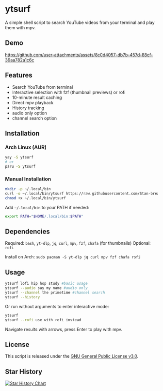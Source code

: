 # ytsurf

A simple shell script to search YouTube videos from your terminal and play them with mpv.

## Demo

https://github.com/user-attachments/assets/8c0d4057-db7b-457d-88cf-39aa782a1c6c

## Features

- Search YouTube from terminal
- Interactive selection with fzf (thumbnail previews) or rofi
- 10-minute result caching
- Direct mpv playback
- History tracking
- audio only option
- channel search option

## Installation

### Arch Linux (AUR)

```bash
yay -S ytsurf
# or
paru -S ytsurf
```

### Manual Installation

```bash
mkdir -p ~/.local/bin
curl -o ~/.local/bin/ytsurf https://raw.githubusercontent.com/Stan-breaks/ytsurf/main/ytsurf.sh
chmod +x ~/.local/bin/ytsurf
```

Add `~/.local/bin` to your PATH if needed:

```bash
export PATH="$HOME/.local/bin:$PATH"
```

## Dependencies

Required: `bash`, `yt-dlp`, `jq`, `curl`, `mpv`, `fzf`, `chafa` (for thumbnails)
Optional: `rofi`

Install on Arch: `sudo pacman -S yt-dlp jq curl mpv fzf chafa rofi`

## Usage

```bash
ytsurf lofi hip hop study #basic usage
ytsurf --audio say my name #audio only
ytsurf --channel the primetime #channel search
ytsurf --history
```

Or run without arguments to enter interactive mode:

```bash
ytsurf
ytsurf --rofi use with rofi instead
```

Navigate results with arrows, press Enter to play with mpv.

## License

This script is released under the [GNU General Public License v3.0](LICENSE).

## Star History

[![Star History Chart](https://api.star-history.com/svg?repos=Stan-breaks/ytsurf&type=Date)](https://www.star-history.com/#Stan-breaks/ytsurf&Date)
